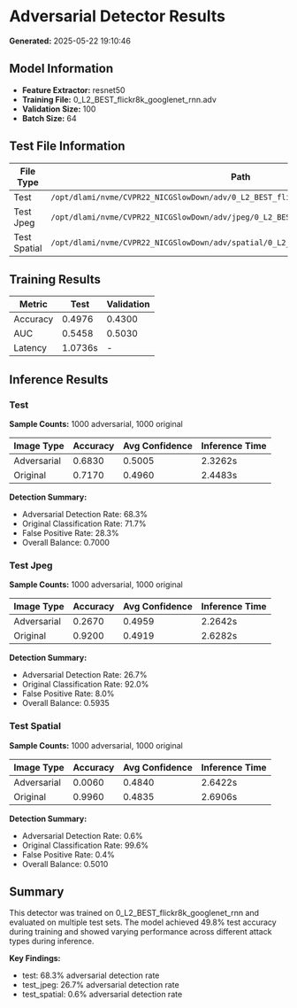 # Adversarial Detector Results

**Generated:** 2025-05-22 19:10:46

## Model Information

- **Feature Extractor:** resnet50
- **Training File:** 0_L2_BEST_flickr8k_googlenet_rnn.adv
- **Validation Size:** 100
- **Batch Size:** 64

## Test File Information

| File Type | Path | Exists | Total Images |
|-----------|------|--------|-------------|
| Test | `/opt/dlami/nvme/CVPR22_NICGSlowDown/adv/0_L2_BEST_flickr8k_googlenet_rnn.adv` | ✓ | 2000 |
| Test Jpeg | `/opt/dlami/nvme/CVPR22_NICGSlowDown/adv/jpeg/0_L2_BEST_flickr8k_googlenet_rnn.adv` | ✓ | 2000 |
| Test Spatial | `/opt/dlami/nvme/CVPR22_NICGSlowDown/adv/spatial/0_L2_BEST_flickr8k_googlenet_rnn.adv` | ✓ | 2000 |

## Training Results

| Metric | Test | Validation |
|--------|------|------------|
| Accuracy | 0.4976 | 0.4300 |
| AUC | 0.5458 | 0.5030 |
| Latency | 1.0736s | - |

## Inference Results

### Test

**Sample Counts:** 1000 adversarial, 1000 original

| Image Type | Accuracy | Avg Confidence | Inference Time |
|------------|----------|----------------|----------------|
| Adversarial | 0.6830 | 0.5005 | 2.3262s |
| Original | 0.7170 | 0.4960 | 2.4483s |

**Detection Summary:**
- Adversarial Detection Rate: 68.3%
- Original Classification Rate: 71.7%
- False Positive Rate: 28.3%
- Overall Balance: 0.7000

### Test Jpeg

**Sample Counts:** 1000 adversarial, 1000 original

| Image Type | Accuracy | Avg Confidence | Inference Time |
|------------|----------|----------------|----------------|
| Adversarial | 0.2670 | 0.4959 | 2.2642s |
| Original | 0.9200 | 0.4919 | 2.6282s |

**Detection Summary:**
- Adversarial Detection Rate: 26.7%
- Original Classification Rate: 92.0%
- False Positive Rate: 8.0%
- Overall Balance: 0.5935

### Test Spatial

**Sample Counts:** 1000 adversarial, 1000 original

| Image Type | Accuracy | Avg Confidence | Inference Time |
|------------|----------|----------------|----------------|
| Adversarial | 0.0060 | 0.4840 | 2.6422s |
| Original | 0.9960 | 0.4835 | 2.6906s |

**Detection Summary:**
- Adversarial Detection Rate: 0.6%
- Original Classification Rate: 99.6%
- False Positive Rate: 0.4%
- Overall Balance: 0.5010

## Summary

This detector was trained on 0_L2_BEST_flickr8k_googlenet_rnn and evaluated on multiple test sets. The model achieved 49.8% test accuracy during training and showed varying performance across different attack types during inference.

**Key Findings:**
- test: 68.3% adversarial detection rate
- test_jpeg: 26.7% adversarial detection rate
- test_spatial: 0.6% adversarial detection rate
